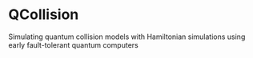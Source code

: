 # QCollision
Simulating quantum collision models with Hamiltonian simulations using early fault-tolerant quantum computers
